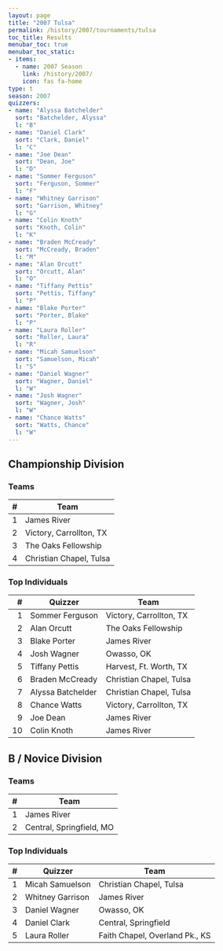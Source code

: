 ```yaml
---
layout: page
title: "2007 Tulsa"
permalink: /history/2007/tournaments/tulsa
toc_title: Results
menubar_toc: true
menubar_toc_static:
- items:
  - name: 2007 Season
    link: /history/2007/
    icon: fas fa-home
type: t
season: 2007
quizzers:
- name: "Alyssa Batchelder"
  sort: "Batchelder, Alyssa"
  l: "B"
- name: "Daniel Clark"
  sort: "Clark, Daniel"
  l: "C"
- name: "Joe Dean"
  sort: "Dean, Joe"
  l: "D"
- name: "Sommer Ferguson"
  sort: "Ferguson, Sommer"
  l: "F"
- name: "Whitney Garrison"
  sort: "Garrison, Whitney"
  l: "G"
- name: "Colin Knoth"
  sort: "Knoth, Colin"
  l: "K"
- name: "Braden McCready"
  sort: "McCready, Braden"
  l: "M"
- name: "Alan Orcutt"
  sort: "Orcutt, Alan"
  l: "O"
- name: "Tiffany Pettis"
  sort: "Pettis, Tiffany"
  l: "P"
- name: "Blake Porter"
  sort: "Porter, Blake"
  l: "P"
- name: "Laura Roller"
  sort: "Roller, Laura"
  l: "R"
- name: "Micah Samuelson"
  sort: "Samuelson, Micah"
  l: "S"
- name: "Daniel Wagner"
  sort: "Wagner, Daniel"
  l: "W"
- name: "Josh Wagner"
  sort: "Wagner, Josh"
  l: "W"
- name: "Chance Watts"
  sort: "Watts, Chance"
  l: "W"
---
```


## Championship Division

### Teams

|    # | Team                    |
| ---: | ----------------------- |
|    1 | James River             |
|    2 | Victory, Carrollton, TX |
|    3 | The Oaks Fellowship     |
|    4 | Christian Chapel, Tulsa |

### Top Individuals

|    # | Quizzer           | Team                    |
| ---: | ----------------- | ----------------------- |
|    1 | Sommer Ferguson   | Victory, Carrollton, TX |
|    2 | Alan Orcutt       | The Oaks Fellowship     |
|    3 | Blake Porter      | James River             |
|    4 | Josh Wagner       | Owasso, OK              |
|    5 | Tiffany Pettis    | Harvest, Ft. Worth, TX  |
|    6 | Braden McCready   | Christian Chapel, Tulsa |
|    7 | Alyssa Batchelder | Christian Chapel, Tulsa |
|    8 | Chance Watts      | Victory, Carrollton, TX |
|    9 | Joe Dean          | James River             |
|   10 | Colin Knoth       | James River             |

## B / Novice Division

### Teams

|    # | Team                     |
| ---: | ------------------------ |
|    1 | James River              |
|    2 | Central, Springfield, MO |

### Top Individuals

|    # | Quizzer          | Team                           |
| ---: | ---------------- | ------------------------------ |
|    1 | Micah Samuelson  | Christian Chapel, Tulsa        |
|    2 | Whitney Garrison | James River                    |
|    3 | Daniel Wagner    | Owasso, OK                     |
|    4 | Daniel Clark     | Central, Springfield           |
|    5 | Laura Roller     | Faith Chapel, Overland Pk., KS |
